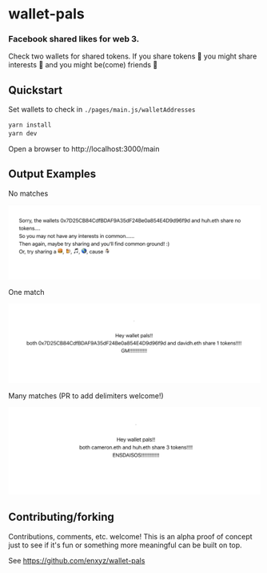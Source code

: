 # wallet-pals

### Facebook shared likes for web 3.

Check two wallets for shared tokens. If you share tokens 🙌 you might share
interests 🍻 and you might be(come) friends 🚀

## Quickstart

Set wallets to check in `./pages/main.js/walletAddresses`

```bash
yarn install
yarn dev
```

Open a browser to http://localhost:3000/main

## Output Examples

No matches

![Screenshot of result with no matches](assets/none.png)

One match

![Screenshot of result with one matche](assets/one.png)

Many matches (PR to add delimiters welcome!)

![Screenshot of result with many matches](assets/many.png)

## Contributing/forking

Contributions, comments, etc. welcome! This is an alpha proof of concept just to
see if it's fun or something more meaningful can be built on top.

See https://github.com/enxyz/wallet-pals
